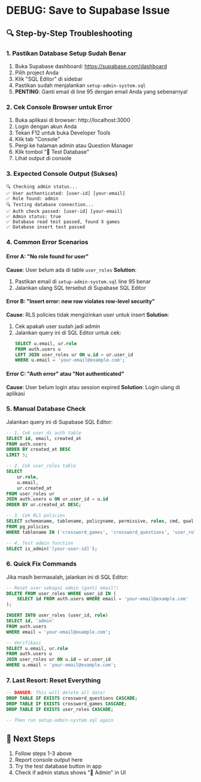 # DEBUG: Save to Supabase Issue

## 🔍 Step-by-Step Troubleshooting

### 1. Pastikan Database Setup Sudah Benar
1. Buka Supabase dashboard: https://supabase.com/dashboard
2. Pilih project Anda
3. Klik "SQL Editor" di sidebar
4. Pastikan sudah menjalankan `setup-admin-system.sql` 
5. **PENTING**: Ganti email di line 95 dengan email Anda yang sebenarnya!

### 2. Cek Console Browser untuk Error
1. Buka aplikasi di browser: http://localhost:3000
2. Login dengan akun Anda
3. Tekan F12 untuk buka Developer Tools
4. Klik tab "Console"
5. Pergi ke halaman admin atau Question Manager
6. Klik tombol "🔧 Test Database" 
7. Lihat output di console

### 3. Expected Console Output (Sukses)
```
🔍 Checking admin status...
✅ User authenticated: [user-id] [your-email]
✅ Role found: admin
🔍 Testing database connection...
✅ Auth check passed: [user-id] [your-email]
✅ Admin status: true
✅ Database read test passed, found X games
✅ Database insert test passed
```

### 4. Common Error Scenarios

#### Error A: "No role found for user"
**Cause**: User belum ada di table `user_roles`
**Solution**: 
1. Pastikan email di `setup-admin-system.sql` line 95 benar
2. Jalankan ulang SQL tersebut di Supabase SQL Editor

#### Error B: "Insert error: new row violates row-level security"
**Cause**: RLS policies tidak mengizinkan user untuk insert
**Solution**:
1. Cek apakah user sudah jadi admin
2. Jalankan query ini di SQL Editor untuk cek:
   ```sql
   SELECT u.email, ur.role 
   FROM auth.users u 
   LEFT JOIN user_roles ur ON u.id = ur.user_id 
   WHERE u.email = 'your-email@example.com';
   ```

#### Error C: "Auth error" atau "Not authenticated"
**Cause**: User belum login atau session expired
**Solution**: Login ulang di aplikasi

### 5. Manual Database Check
Jalankan query ini di Supabase SQL Editor:
```sql
-- 1. Cek user di auth table
SELECT id, email, created_at 
FROM auth.users 
ORDER BY created_at DESC 
LIMIT 5;

-- 2. Cek user_roles table
SELECT 
    ur.role,
    u.email,
    ur.created_at
FROM user_roles ur
JOIN auth.users u ON ur.user_id = u.id
ORDER BY ur.created_at DESC;

-- 3. Cek RLS policies
SELECT schemaname, tablename, policyname, permissive, roles, cmd, qual
FROM pg_policies 
WHERE tablename IN ('crossword_games', 'crossword_questions', 'user_roles');

-- 4. Test admin function
SELECT is_admin('[your-user-id]');
```

### 6. Quick Fix Commands
Jika masih bermasalah, jalankan ini di SQL Editor:

```sql
-- Reset user sebagai admin (ganti email!)
DELETE FROM user_roles WHERE user_id IN (
    SELECT id FROM auth.users WHERE email = 'your-email@example.com'
);

INSERT INTO user_roles (user_id, role)
SELECT id, 'admin' 
FROM auth.users 
WHERE email = 'your-email@example.com';

-- Verifikasi
SELECT u.email, ur.role 
FROM auth.users u
JOIN user_roles ur ON u.id = ur.user_id
WHERE u.email = 'your-email@example.com';
```

### 7. Last Resort: Reset Everything
```sql
-- DANGER: This will delete all data!
DROP TABLE IF EXISTS crossword_questions CASCADE;
DROP TABLE IF EXISTS crossword_games CASCADE;
DROP TABLE IF EXISTS user_roles CASCADE;

-- Then run setup-admin-system.sql again
```

## 🎯 Next Steps
1. Follow steps 1-3 above
2. Report console output here
3. Try the test database button in app
4. Check if admin status shows "👑 Admin" in UI
